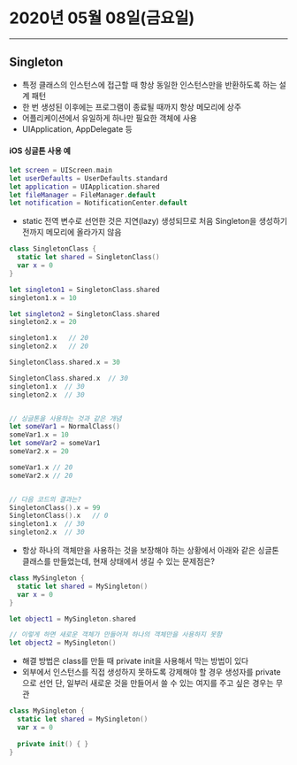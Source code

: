 # 2020년 05월 08일(금요일)

-----


## Singleton

* 특정 클래스의 인스턴스에 접근할 때 항상 동일한 인스턴스만을 반환하도록 하는 설계 패턴
* 한 번 생성된 이후에는 프로그램이 종료될 때까지 항상 메모리에 상주
* 어플리케이션에서 유일하게 하나만 필요한 객체에 사용
* UIApplication, AppDelegate 등

#### iOS 싱글톤 사용 예

```swift
let screen = UIScreen.main
let userDefaults = UserDefaults.standard
let application = UIApplication.shared
let fileManager = FileManager.default
let notification = NotificationCenter.default
```

* static 전역 변수로 선언한 것은 지연(lazy) 생성되므로 처음 Singleton을 생성하기 전까지 메모리에 올라가지 않음

```swift
class SingletonClass {
  static let shared = SingletonClass()
  var x = 0
}

let singleton1 = SingletonClass.shared
singleton1.x = 10

let singleton2 = SingletonClass.shared
singleton2.x = 20

singleton1.x   // 20
singleton2.x   // 20

SingletonClass.shared.x = 30

SingletonClass.shared.x  // 30
singleton1.x  // 30
singleton2.x  // 30


// 싱글톤을 사용하는 것과 같은 개념
let someVar1 = NormalClass()
someVar1.x = 10
let someVar2 = someVar1
someVar2.x = 20

someVar1.x // 20
someVar2.x // 20


// 다음 코드의 결과는?
SingletonClass().x = 99
SingletonClass().x   // 0
singleton1.x  // 30
singleton2.x  // 30
```

* 항상 하나의 객체만을 사용하는 것을 보장해야 하는 상황에서 아래와 같은 싱글톤 클래스를 만들었는데, 현재 상태에서 생길 수 있는 문제점은?

```swift
class MySingleton {
  static let shared = MySingleton()
  var x = 0
}

let object1 = MySingleton.shared

// 이렇게 하면 새로운 객체가 만들어져 하나의 객체만을 사용하지 못함
let object2 = MySingleton()
```

* 해결 방법은 class를 만들 때 private init을 사용해서 막는 방법이 있다
* 외부에서 인스턴스를 직접 생성하지 못하도록 강제해야 할 경우 생성자를 private 으로 선언 단, 일부러 새로운 것을 만들어서 쓸 수 있는 여지를 주고 싶은 경우는 무관

```swift
class MySingleton {
  static let shared = MySingleton()
  var x = 0
  
  private init() { }
}
```